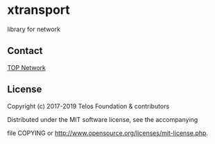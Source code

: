 # xtransport

library for network

## Contact

[TOP Network](https://www.topnetwork.org/)

## License

Copyright (c) 2017-2019 Telos Foundation & contributors

Distributed under the MIT software license, see the accompanying

file COPYING or http://www.opensource.org/licenses/mit-license.php.
